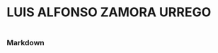 <h1 text-align=center>LUIS ALFONSO ZAMORA URREGO</h1>

<img src="https://avatars1.githubusercontent.com/u/14162762?s=400&u=8761f3da4a81d83cd1497c03f75d3de5b840e52e&v=4" alt="">

### Markdown


